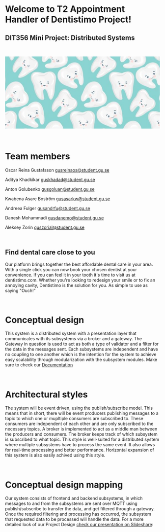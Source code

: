 # Welcome to T2 Appointment Handler of Dentistimo Project!

## DIT356 Mini Project: Distributed Systems

<br>

![Inline image](Tooth.png)

<br>

# Team members

Oscar Reina Gustafsson [gusreinaos@student.gu.se]

Aditya Khadkikar [guskhadad@student.gu.se]

Anton Golubenko [gusgoluan@student.gu.se]

Kwabena Asare Boström [gusasarkw@student.gu.se]

Andreea Fulger [gusandrfu@student.gu.se]

Danesh Mohammadi [gusdanemo@student.gu.se]

Aleksey Zorin [guszorial@student.gu.se]

[gusreinaos@student.gu.se]:mailto:gusreinaos@student.gu.se
[guskhadad@student.gu.se]:mailto:guskhadad@student.gu.se
[gusgoluan@student.gu.se]:mailto:gusgoluan@student.gu.se
[gusasarkw@student.gu.se]:mailto:gusasarkw@student.gu.se
[gusandrfu@student.gu.se]:mailto:gusandrfu@student.gu.se
[gusdanemo@student.gu.se]:mailto:gusdanemo@student.gu.se
[guszorial@student.gu.se]:mailto:guszorial@student.gu.se

<br>

## Find dental care close to you

Our platform brings together the best affordable dental care in your area. With a single click you can now book your chosen dentist at your convenience. If you can feel it in your tooth it's time to visit us at dentistimo.com. Whether you're looking to redesign your smile or to fix an annoying cavity, Dentistimo is the solution for you. As simple to use as saying "Ouch!"

<br>

# Conceptual design

This system is a distributed system with a presentation layer that communicates with its subsystems via a broker and a gateway. The Gateway in question is used to act as both a type of validator and a filter for the data in the messages sent. Each subsystems are independent and have no coupling to one another which is the intention for the system to achieve easy scalability through modularization with the subsystem modules.
Make sure to check our [Documentation](https://git.chalmers.se/courses/dit355/dit356-2022/t-2/t2-project/-/blob/main/README.md)

<br>

# Architectural styles

The system will be event driven, using the publish/subscribe model. This means that in short, there will be event producers publishing messages to a topic to which one or mupltiple consumers are subscribed to. These consumers are independent of each other and are only subscribed to the necessary topics. A broker is implemented to act as a middle man between the producers and consumers. The broker keeps track of which subsystem is subscribed to what topic. This style is well-suited for a distributed system where multiple subsystems have to process the same event. It also allows for real-time processing and better performance. Horizontal expansion of this system is also easily achived using this style.

<br>

# Conceptual design mapping

Our system consists of frontend and backend subsystems, in which messages to and from the subsystems are sent over MQTT using publish/subscribe to transfer the data, and get filtered through a gateway. Once the required filtering and processing has occurred, the subsystem that requested data to be processed will handle the data.
For a more detailed look of our Project Design [check our presentation on Slideshare](https://www.slideshare.net/slideshow/embed_code/key/FvIav4wG9BAMi5?hostedIn=slideshare&page=upload):

<br>